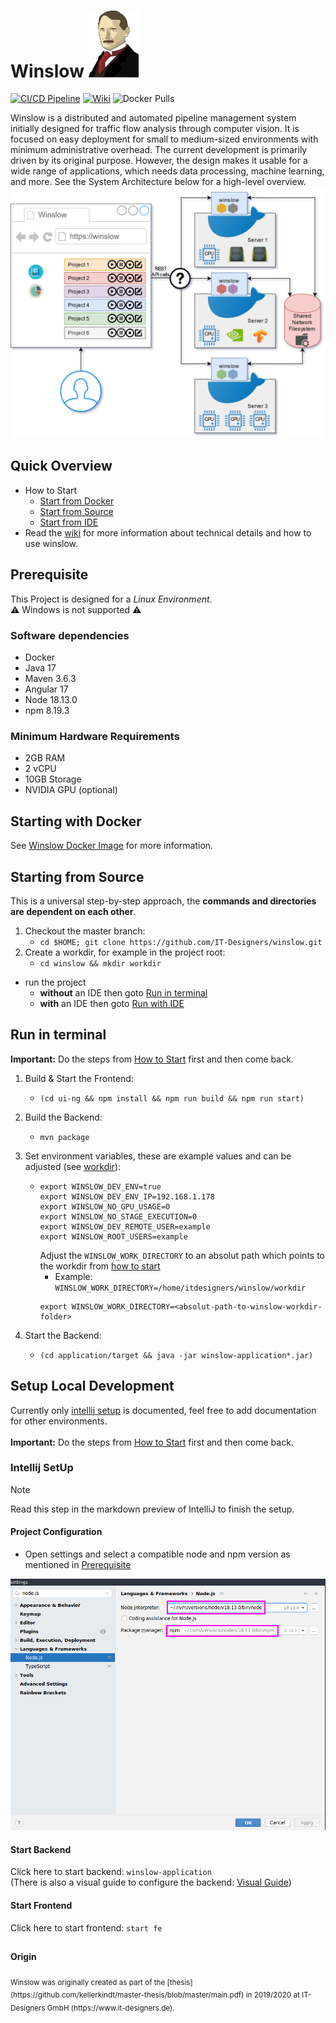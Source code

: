 # Winslow <img src="docs/img/winslow_friendly_flipped.png" alt="winslow log" width="80">

[![CI/CD Pipeline](https://github.com/IT-Designers/winslow/actions/workflows/github-ci.yaml/badge.svg)](https://github.com/IT-Designers/winslow/actions/workflows/github-ci.yaml)
[![Wiki](https://img.shields.io/badge/Wiki-Read%20More-blue)](https://github.com/IT-Designers/winslow/wiki)
![Docker Pulls](https://img.shields.io/docker/pulls/itdesigners1/winslow?logo=docker)

Winslow is a distributed and automated pipeline management system initially designed for traffic flow analysis through computer vision.
It is focused on easy deployment for small to medium-sized environments with minimum administrative overhead.
The current development is primarily driven by its original purpose.
However, the design makes it usable for a wide range of applications, which needs data processing, machine learning, and more.
See the System Architecture below for a high-level overview.
![architecture.png](docs%2Fimg%2Farchitecture.png)

## Quick Overview
* How to Start
    * [Start from Docker](README.md#Starting-with-Docker)
    * [Start from Source](README.md#Starting-from-Source)
    * [Start from IDE](README.md#Setup-Local-Development)
* Read the [wiki](https://github.com/IT-Designers/winslow/wiki) for more information about technical details and how to use winslow.

## Prerequisite
This Project is designed for a _Linux Environment_. <br>
:warning: Windows is not supported :warning:

### Software dependencies
* Docker
* Java 17
* Maven 3.6.3
* Angular 17
* Node 18.13.0
* npm 8.19.3

### Minimum Hardware Requirements
* 2GB RAM
* 2 vCPU
* 10GB Storage
* NVIDIA GPU (optional)


## Starting with Docker
See [Winslow Docker Image](node/README.md#Winslow-Docker-Image) for more information.
## Starting from Source
This is a universal step-by-step approach, the **commands and directories are dependent on each other**.
1. Checkout the master branch:
    * `cd $HOME; git clone https://github.com/IT-Designers/winslow.git`
1. Create a workdir, for example in the project root:
    * `cd winslow && mkdir workdir`
* run the project 
  * **without** an IDE then goto [Run in terminal](README.md#run-in-terminal)
  * **with** an IDE then goto [Run with IDE](README.md#setup-local-development)
## Run in terminal
**Important:** Do the steps from [How to Start](README.md#how-to-start) first and then come back.
1. Build & Start the Frontend:
   * `(cd ui-ng && npm install && npm run build && npm run start)`
1. Build the Backend:
   * `mvn package`
1. Set environment variables, these are example values and can be adjusted (see [workdir](README.md#required)):

   * 
     ```
     export WINSLOW_DEV_ENV=true
     export WINSLOW_DEV_ENV_IP=192.168.1.178
     export WINSLOW_NO_GPU_USAGE=0
     export WINSLOW_NO_STAGE_EXECUTION=0
     export WINSLOW_DEV_REMOTE_USER=example
     export WINSLOW_ROOT_USERS=example
     ```
     Adjust the `WINSLOW_WORK_DIRECTORY` to an absolut path which points to the workdir from [how to start](README.md#how-to-start) <br>
       - Example: `WINSLOW_WORK_DIRECTORY=/home/itdesigners/winslow/workdir`
     ```
     export WINSLOW_WORK_DIRECTORY=<absolut-path-to-winslow-workdir-folder>
     ```
1. Start the Backend:
     * `(cd application/target && java -jar winslow-application*.jar)`

## Setup Local Development
Currently only [intellij setup](README.md#intellij-setup) is documented, feel free to add documentation for other environments. <br>
<br>
**Important:** Do the steps from [How to Start](README.md#how-to-start) first and then come back.
### Intellij SetUp
> [!NOTE]
> Read this step in the markdown preview of IntelliJ to finish the setup.
#### Project Configuration
* Open settings and select a compatible node and npm version as mentioned in [Prerequisite](README.md#software-dependencies)

![node_npm_version.png](docs/img/node_npm_version.png)

#### Start Backend
Click here to start backend: `winslow-application`
<br>
(There is also a visual guide to configure the backend: [Visual Guide](docs/visual_guide.md#configure-backend))

#### Start Frontend
Click here to start frontend: `start fe`

## 


#### Origin
<sub>
Winslow was originally created as part of the [thesis](https://github.com/kellerkindt/master-thesis/blob/master/main.pdf) in 2019/2020 at IT-Designers GmbH (https://www.it-designers.de).
</sub>
